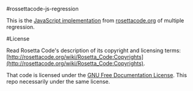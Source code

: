 #rossettacode-js-regression

This is the [JavaScript implementation](http://rosettacode.org/wiki/Multiple_regression#JavaScript) from [rosettacode.org](http://rosettacode.org) of multiple regression.

#License

Read Rosetta Code's description of its copyright and licensing terms: [http://rosettacode.org/wiki/Rosetta_Code:Copyrights](http://rosettacode.org/wiki/Rosetta_Code:Copyrights).

That code is licensed under the [GNU Free Documentation License](http://www.gnu.org/copyleft/fdl.html).  This repo necessarily under the same license.

